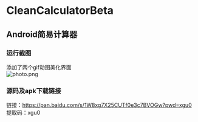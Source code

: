 # CleanCalculatorBeta  
## Android简易计算器  
### 运行截图  
添加了两个gif动图美化界面  
![photo.png](https://s2.loli.net/2023/03/29/8PnrIx3mcQSWZDL.png)  
### 源码及apk下载链接  
链接：https://pan.baidu.com/s/1W8xg7X25CUTf0e3c7BVOGw?pwd=xgu0 
提取码：xgu0 
